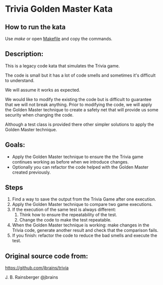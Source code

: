 # Trivia Golden Master Kata

## How to run the kata
Use _make_ or open [Makefile](./Makefile) and copy the commands.

## Description:
This is a legacy code kata that simulates the Trivia game.

The code is small but it has a lot of code smells and sometimes it's difficult to understand.

We will assume it works as expected.

We would like to modify the existing the code but is difficult to guarantee that we will not break anything. 
Prior to modifying the code, we will apply the Golden Master technique to create a safety net that will provide us some security when changing the code.


Although a test class is provided there other simpler solutions to apply the Golden Master technique.

## Goals:
- Apply the Golden Master technique to ensure the the Trivia game continues working as before when we introduce changes.
- Optionally you can refactor the code helped with the Golden Master created previously.

## Steps
1. Find a way to save the output from the Trivia Game after one execution.
2. Apply the Golden Master technique to compare two game executions.
3. If the execution of the same test is always different:
    1. Think how to ensure the repeatability of the test.
    2. Change the code to make the test repeatable.
4. When the Golden Master technique is working: make changes in the Trivia code, generate another result and check that the comparison fails.
5. If you finish: refactor the code to reduce the bad smells and execute the test.

## Original source code from:
https://github.com/jbrains/trivia

J. B. Rainsberger @jbrains


